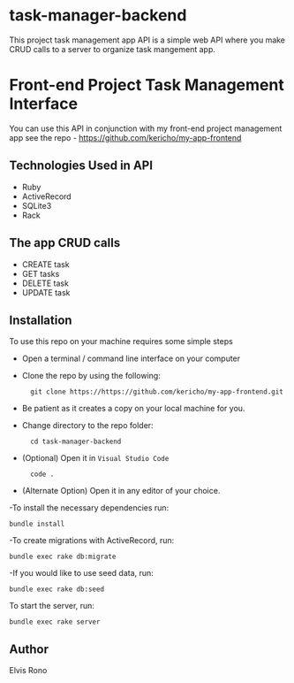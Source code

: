# task-manager-backend
This project task management app API is a simple web API where you make CRUD calls to a server to organize task mangement app.


# Front-end Project Task Management Interface
You can use this API in conjunction with my front-end project management app see the repo - https://github.com/kericho/my-app-frontend

## Technologies Used in API
- Ruby
- ActiveRecord
- SQLite3
- Rack

## The app CRUD calls
- CREATE task
- GET tasks
- DELETE task
- UPDATE task

 ## Installation

To use this repo on your machine requires some simple steps

- Open a terminal / command line interface on your computer
- Clone the repo by using the following:

        git clone https://https://github.com/kericho/my-app-frontend.git

- Be patient as it creates a copy on your local machine for you.
- Change directory to the repo folder:

        cd task-manager-backend

- (Optional) Open it in ``Visual Studio Code``

        code .

- (Alternate Option) Open it in any editor of your choice.

-To install the necessary dependencies run:

    bundle install

-To create migrations with ActiveRecord, run:

    bundle exec rake db:migrate

-If you would like to use seed data, run:

    bundle exec rake db:seed

To start the server, run:

    bundle exec rake server

## Author
Elvis Rono
